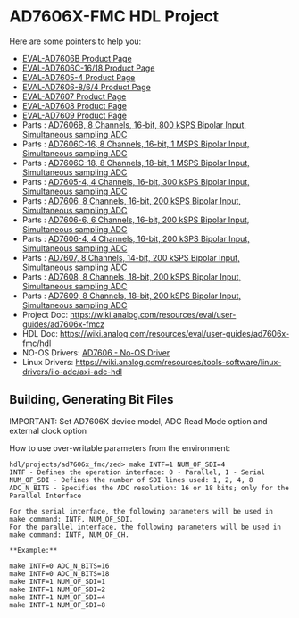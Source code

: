 # AD7606X-FMC HDL Project

Here are some pointers to help you:
  * [EVAL-AD7606B Product Page](https://www.analog.com/en/design-center/evaluation-hardware-and-software/evaluation-boards-kits/eval-ad7606b-fmcz.html)
  * [EVAL-AD7606C-16/18 Product Page](https://www.analog.com/en/design-center/evaluation-hardware-and-software/evaluation-boards-kits/eval-ad7606c-18.html)
  * [EVAL-AD7605-4 Product Page](https://www.analog.com/en/design-center/evaluation-hardware-and-software/evaluation-boards-kits/eval-ad7605-4.html)
  * [EVAL-AD7606-8/6/4 Product Page](https://www.analog.com/en/design-center/evaluation-hardware-and-software/evaluation-boards-kits/eval-ad7606.html)
  * [EVAL-AD7607 Product Page](https://www.analog.com/en/resources/evaluation-hardware-and-software/evaluation-boards-kits/eval-ad7607.html)
  * [EVAL-AD7608 Product Page](https://www.analog.com/en/resources/evaluation-hardware-and-software/evaluation-boards-kits/eval-ad7608.html)
  * [EVAL-AD7609 Product Page](https://www.analog.com/en/resources/evaluation-hardware-and-software/evaluation-boards-kits/eval-ad7609.html)
  * Parts : [AD7606B, 8 Channels, 16-bit, 800 kSPS Bipolar Input, Simultaneous sampling ADC](https://www.analog.com/en/products/ad7606b.html)
  * Parts : [AD7606C-16, 8 Channels, 16-bit, 1 MSPS Bipolar Input, Simultaneous sampling ADC](https://www.analog.com/en/products/ad7606c-16.html)
  * Parts : [AD7606C-18, 8 Channels, 18-bit, 1 MSPS Bipolar Input, Simultaneous sampling ADC](https://www.analog.com/en/products/ad7606c-18.html)
  * Parts : [AD7605-4, 4 Channels, 16-bit, 300 kSPS Bipolar Input, Simultaneous sampling ADC](https://www.analog.com/en/products/ad7605-4.html)
  * Parts : [AD7606, 8 Channels, 16-bit, 200 kSPS Bipolar Input, Simultaneous sampling ADC](https://www.analog.com/en/products/ad7606.html)
  * Parts : [AD7606-6, 6 Channels, 16-bit, 200 kSPS Bipolar Input, Simultaneous sampling ADC](https://www.analog.com/en/products/ad7606-6.html)
  * Parts : [AD7606-4, 4 Channels, 16-bit, 200 kSPS Bipolar Input, Simultaneous sampling ADC](https://www.analog.com/en/products/ad7606-4.html)
  * Parts : [AD7607, 8 Channels, 14-bit, 200 kSPS Bipolar Input, Simultaneous sampling ADC](https://www.analog.com/en/products/ad7607.html)
  * Parts : [AD7608, 8 Channels, 18-bit, 200 kSPS Bipolar Input, Simultaneous sampling ADC](https://www.analog.com/en/products/ad7608.html)
  * Parts : [AD7609, 8 Channels, 18-bit, 200 kSPS Bipolar Input, Simultaneous sampling ADC](https://www.analog.com/en/products/ad7609.html)
  * Project Doc: https://wiki.analog.com/resources/eval/user-guides/ad7606x-fmcz
  * HDL Doc: https://wiki.analog.com/resources/eval/user-guides/ad7606x-fmc/hdl
  * NO-OS Drivers: [AD7606 - No-OS Driver](https://wiki.analog.com/resources/tools-software/uc-drivers/ad7606)
  * Linux Drivers: https://wiki.analog.com/resources/tools-software/linux-drivers/iio-adc/axi-adc-hdl
## Building, Generating Bit Files

IMPORTANT: Set AD7606X device model, ADC Read Mode option and external clock option

How to use over-writable parameters from the environment:
```
hdl/projects/ad7606x_fmc/zed> make INTF=1 NUM_OF_SDI=4
INTF - Defines the operation interface: 0 - Parallel, 1 - Serial
NUM_OF_SDI - Defines the number of SDI lines used: 1, 2, 4, 8
ADC_N_BITS - Specifies the ADC resolution: 16 or 18 bits; only for the Parallel Interface

For the serial interface, the following parameters will be used in make command: INTF, NUM_OF_SDI.
For the parallel interface, the following parameters will be used in make command: INTF, NUM_OF_CH.

**Example:**

make INTF=0 ADC_N_BITS=16
make INTF=0 ADC_N_BITS=18
make INTF=1 NUM_OF_SDI=1
make INTF=1 NUM_OF_SDI=2
make INTF=1 NUM_OF_SDI=4
make INTF=1 NUM_OF_SDI=8
